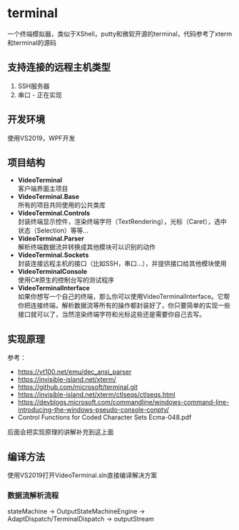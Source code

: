 
# terminal

一个终端模拟器，类似于XShell，putty和微软开源的terminal，代码参考了xterm和terminal的源码  


## 支持连接的远程主机类型
1. SSH服务器
2. 串口 - 正在实现

## 开发环境
使用VS2019，WPF开发

## 项目结构
- __VideoTerminal__  
客户端界面主项目
- __VideoTerminal.Base__  
所有的项目共同使用的公共类库
- __VideoTerminal.Controls__  
封装终端显示控件，渲染终端字符（TextRendering），光标（Caret），选中状态（Selection）等等...
- __VideoTerminal.Parser__  
解析终端数据流并转换成其他模块可以识别的动作 
- __VideoTerminal.Sockets__  
封装连接远程主机的接口（比如SSH，串口...），并提供接口给其他模块使用
- __VideoTerminalConsole__  
使用C#原生的控制台写的测试程序
- __VideoTerminalInterface__  
如果你想写一个自己的终端，那么你可以使用VideoTerminalInterface。它帮你把连接终端，解析数据流等所有的操作都封装好了，你只要简单的实现一些接口就可以了，当然渲染终端字符和光标这些还是需要你自己去写。


## 实现原理
参考：  
* https://vt100.net/emu/dec_ansi_parser
* https://invisible-island.net/xterm/
* https://github.com/microsoft/terminal.git
* https://invisible-island.net/xterm/ctlseqs/ctlseqs.html
* https://devblogs.microsoft.com/commandline/windows-command-line-introducing-the-windows-pseudo-console-conpty/
* Control Functions for Coded Character Sets Ecma-048.pdf

后面会把实现原理的讲解补充到这上面

## 编译方法
使用VS2019打开VideoTerminal.sln直接编译解决方案

### 数据流解析流程
stateMachine -> OutputStateMachineEngine -> AdaptDispatch/TerminalDispatch -> outputStream



